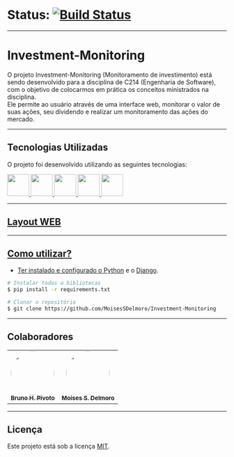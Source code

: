 # Status: [![Build Status](https://travis-ci.com/MoisesSDelmoro/Investment-Monitoring.svg?branch=main)](https://travis-ci.com/github/MoisesSDelmoro/Investment-Monitoring)
---

# Investment-Monitoring

O projeto Investment-Monitoring (Monitoramento de investimento) está sendo desenvolvido para a disciplina de C214 (Engenharia de Software), com o objetivo de colocarmos em prática os conceitos ministrados na disciplina.<br>
Ele permite ao usuário através de uma interface web, monitorar o valor de suas ações, seu dividendo e realizar um monitoramento das ações do mercado. 

---

## Tecnologias Utilizadas

O projeto foi desenvolvido utilizando as seguintes tecnologias:
<p>
   <a href="https://www.python.org/" target="_blank"><img height="50" src="https://cdn3.iconfinder.com/data/icons/logos-and-brands-adobe/512/267_Python-512.png" /> 
   <a href="https://www.djangoproject.com/" target="_blank"><img height="50" src="https://cdn.worldvectorlogo.com/logos/django.svg"/>
   <a href="https://www.selenium.dev/" target="_blank"><img height="50" src="https://iconape.com/wp-content/files/yd/371438/svg/371438.svg"/>
   <a href="https://behave.readthedocs.io/en/stable/" target="_blank"><img height="50" src="https://behave.readthedocs.io/en/stable/_images/behave_logo1.png"/>
   <a href="https://travis-ci.com/" target="_blank"/> <img height="50" src="https://travis-ci.org/images/logos/TravisCI-Mascot-1.png"/>
</p>
     
---
     
## Layout WEB

---
     
## Como utilizar?
     
- Ter instalado e configurado o [Python](https://www.python.org/downloads/) e o [Django](https://www.djangoproject.com/).
     
```bash
# Instalar todas a bibliotecas
$ pip install -r requirements.txt

# Clonar o repositório
$ git clone https://github.com/MoisesSDelmoro/Investment-Monitoring

```
---
## Colaboradores

<table>
  <tr>
    <td align="center"><a href="https://github.com/BrunoPivoto/"><img style="border-radius: 50%;" src="https://user-images.githubusercontent.com/57488202/117158995-4a689680-ad96-11eb-9678-d9a3b33faf38.png" width="100px;" alt=""/><br /><sub><b>Bruno H. Pivoto</b></sub></a></td>      
    <td align="center"><a href="https://github.com/MoisesSDelmoro"><img style="border-radius: 50%;" src="https://user-images.githubusercontent.com/57488202/118156313-97301b00-b3ef-11eb-830a-44b583304a2b.png" width="100px;" alt=""/><br /><sub><b>Moises S. Delmoro</b></sub></a></td>  
  </tr>
</table>

---

##  Licença

Este projeto está sob a licença [MIT](./LICENSE).
